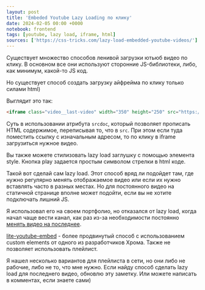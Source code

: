 ```yaml
---
layout: post
title: 'Embeded Youtube Lazy Loading по клику'
date: 2024-02-05 00:00 +0000
notebook: frontend
tags: [youtube, lazy load, iframe, html]
sources: ['https://css-tricks.com/lazy-load-embedded-youtube-videos/']
---
```

Существует множество способов ленивой загрузки ютьюб видео по клику. В основном все они используют сторонние JS-библиотеки, либо, как минимум, какой-то JS код.

Но существует способ создать загрузку айфрейма по клику только силами html) 

Выглядит это так:

```html
<iframe class="video__last-video" width="350" height="250" src="https://www.youtube.com/embed/Ne_ls6OzRF0" title="Последний видосик на канале" allow="accelerometer; encrypted-media; gyroscope; picture-in-picture" allowfullscreen srcdoc="<title>Последний видосик на канале</title><style>*{padding:0;margin:0;overflow:hidden;}html,body{height:100%}img,span{position:absolute;width:100%;top:0;bottom:0;margin:auto}span{height:1.5em;text-align:center;font:48px/1.5 sans-serif;color:white;text-shadow:0 0 0.5em black}a:focus-visible span{outline: 3px dashed rgb(255, 19, 255);outline-offset: -5px;}</style><a href='https://www.youtube.com/embed/Ne_ls6OzRF0?autoplay=1'><img src='https://i.ytimg.com/vi/Ne_ls6OzRF0/sddefault.jpg' alt=''><span>▶</span></a>"></iframe>
```

Суть в использовании атрибута `srcdoc`, который позволяет прописать HTML содержимое, переписывая то, что в `src`. При этом если туда поместить ссылку с изначальным адресом, то по клику в iframe загрузиться нужное видео.

Вы также можете стилизовать lazy load заглушку с помощью элемента style. Кнопка play задается простым символом стрелки в html коде.

Такой вот сделай сам lazy load. Этот способ вряд ли подойдет там, где нужно регулярно менять отображаемое видео или если их нужно вставлять часто в разных местах. Но для постоянного видео на статичной странице вполне может подойти, если вы не хотите подключать лишний JS.

Я использовал его на своем портфолио, но отказался от lazy load, когда начал чаще вести канал, как раз из-за необходимости постоянно [менять видео на последнее]({{site.baseurl}}/ru/youtube-last-video).

[lite-youtube-embed](https://github.com/paulirish/lite-youtube-embed) - более продвинутый способ с использованием custom elements от одного из разработчиков Хрома. Также не позволяет использовать плейлист.

Я нашел несколько вариантов для плейлиста в сети, но они либо не рабочие, либо не то, что мне нужно. Если найду способ сделать lazy load для последнего видео, обновлю эту заметку. Или можете написать в комментах, если знаете сами)